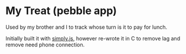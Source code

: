 # My Treat (pebble app)

Used by my brother and I to track whose turn is it to pay for lunch.

Initially built it with [simply.js](http://simplyjs.io/), however
re-wrote it in C to remove lag and remove need phone connection.
